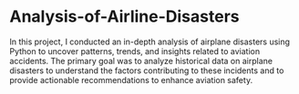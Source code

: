 # Analysis-of-Airline-Disasters
In this project, I conducted an in-depth analysis of airplane disasters using Python to uncover patterns, trends, and insights related to aviation accidents. The primary goal was to analyze historical data on airplane disasters to understand the factors contributing to these incidents and to provide actionable recommendations to enhance aviation safety.
